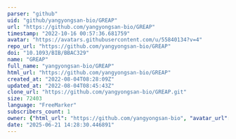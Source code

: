 ```yaml
---
parser: "github"
uid: "github/yangyongsan-bio/GREAP"
url: "https://github.com/yangyongsan-bio/GREAP"
timestamp: "2022-10-16 00:57:36.681759"
avatar: "https://avatars.githubusercontent.com/u/55840134?v=4"
repo_url: "https://github.com/yangyongsan-bio/GREAP"
doi: "10.1093/BIB/BBAC329"
name: "GREAP"
full_name: "yangyongsan-bio/GREAP"
html_url: "https://github.com/yangyongsan-bio/GREAP"
created_at: "2022-08-04T08:28:09Z"
updated_at: "2022-08-04T08:45:43Z"
clone_url: "https://github.com/yangyongsan-bio/GREAP.git"
size: 72403
language: "FreeMarker"
subscribers_count: 1
owner: {"html_url": "https://github.com/yangyongsan-bio", "avatar_url": "https://avatars.githubusercontent.com/u/55840134?v=4", "login": "yangyongsan-bio", "type": "User"}
date: "2025-06-21 14:28:30.446891"
---
```

